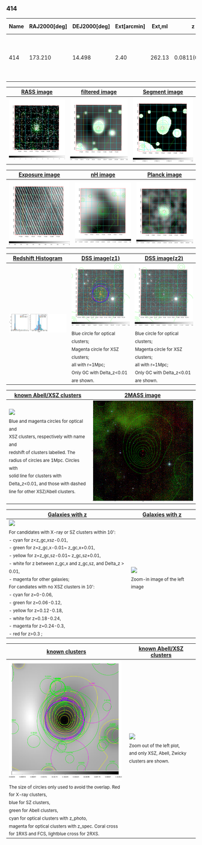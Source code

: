<div STYLE="page-break-after: always;"></div>

### 414

|Name|RAJ2000[deg]|DEJ2000[deg] |Ext[arcmin]| Ext,ml | z | z_src| C|GC(XSZ,Delta_z<0.01)| GC(OPT,Delta_z<0.01)|GC| R_sig[arcmin] | R500[arcmin] | R500[Mpc]| CRsig[c/s] | CR500[c/s] |L500[1E44 erg/s]|F500[1E-12 erg/s/cm^2]| M500[1E14 Msun]|Tx[keV]|Cnt_sig|Beta|Rc[arcmin]|Comment|Alias|
|---|---|---|---|---|---|------|---|--------|---------|----------|---|---|---|---|---|---|---|---|---|---|---|---|---|---|
|414| 173.210| 14.498| 2.40| 262.13| 0.0811(0.005)| z1, z_xsz| B| F20, L03, MCXC, PSZ2, Tar| A, N, RM, W| A, C, F20, L03, MCXC, N, PSZ2, Tar, W| 11.725| 11.345| 1.041| 0.607(0.045)| 0.604(0.045)| 1.860(0.063)| 11.444(0.388)| 3.46(0.06)| 4.73(0.05)| 279.7| 0.938(-0.072+0.044)| 5.428(-0.488+0.336)| -| k282|

|[RASS image](../image/414/414_img.pdf)|[filtered image](../image/414/414_fil.pdf)|[Segment image](../image/414/414_seg.pdf)|
|-------------------|--------------------|-------------------|
| <img src="../image/414/414_img.png" width="300">  | <img src="../image/414/414_fil.png" width="300">   | <img src="../image/414/414_seg.png" width="300">  |

|[Exposure image](../image/414/414_mex.pdf)| [nH image](../image/414/414_nh.pdf)| [Planck image](../image/414/414_p.pdf)|
|-------------------|--------------------|-------------------|
|<img src="../image/414/414_mex.png" width="300">   | <img src="../image/414/414_nh.png" width="300">    | <img src="../image/414/414_p.png" width="300"> |

|[Redshift Histogram](../image/414/414_zg.pdf) | [DSS image(z1)](../image/414/414_dss_z1.pdf)      |  [DSS image(z2)](../image/414/414_dss_z2.pdf)    |
|-------------------|--------------------|-------------------|
|<img src="../image/414/414_zg.png" width="300"> |<img src="../image/414/414_dss_z1.png" width="300"> <sub><br>Blue circle for optical clusters; <br>Magenta circle for XSZ clusters; <br>all with r=1Mpc; <br>Only GC with Delta_z<0.01 are shown. </sub>| <img src="../image/414/414_dss_z2.png" width="300"><sub><br>Blue circle for optical clusters; <br>Magenta circle for XSZ clusters; <br>all with r=1Mpc; <br>Only GC with Delta_z<0.01 are shown. </sub> |

|[known Abell/XSZ clusters](../image/414/414_m.pdf) | [2MASS image](../image/414/414_2mass.pdf)      |
|-------------------|-------------------|
|<img src=../image/414/414_m.png width="300"> <br><sub>Blue and magenta circles for optical and <br>XSZ clusters, respectively with name and <br>redshift of clusters labelled. The <br>radius of circles are 1Mpc. Circles with <br>solid line for clusters with <br>Delta_z<0.01, and those with dashed <br>line for other XSZ/Abell clusters.        </sub>|<img src="../image/414/414_2mass.png" width="300">  |

|[Galaxies with z](../image/414/414_opt_ned.pdf) |[Galaxies with z](../image/414/414_opt_ned_zoom.pdf) |
|-------------------|-------------------|
| <img src=../image/414/414_opt_ned.png width="300"> <br><sub> For candidates with X-ray or SZ clusters within 10': <br> - cyan for z<z_gc,xsz-0.01, <br> - green for z=z_gc,x-0.01~ z_gc,x+0.01, <br> - yellow for z=z_gc,sz-0.01~ z_gc,sz+0.01, <br> - white for z between z_gc,x and z_gc,sz, and Delta_z > 0.01, <br> - magenta for other galaxies; <br>For candiates with no XSZ clusters in 10': <br> - cyan for z=0-0.06, <br> - green for z=0.06-0.12, <br> - yellow for z=0.12-0.18, <br> - white for z=0.18-0.24, <br> - magenta for z=0.24-0.3, <br> - red for z>0.3 ;  </sub>|<img src=../image/414/414_opt_ned_zoom.png width="300">  <br><sub> Zoom-in image of the left image</sub>|

|[known clusters](../image/414/414_gc.pdf) |[known Abell/XSZ clusters](../image/414/414_gc_large.pdf) |
|-------------------|-------------------|
| <img src=../image/414/414_gc.png width="300"> <br><sub> The size of circles only used to avoid the overlap. Red for X-ray clusters, <br> blue for SZ clusters, <br> green for Abell clusters, <br> cyan for optical clusters with z_photo, <br> magenta for optical clusters with z_spec. Coral cross for 1RXS and FCS, lightblue cross for 2RXS. </sub>|<img src=../image/414/414_gc_large.png width="300"> <br><sub> Zoom out of the left plot, <br> and only XSZ, Abell, Zwicky clusters are shown. </sub> |




